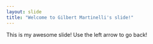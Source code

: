 ```yaml
---
layout: slide
title: "Welcome to Gilbert Martinelli's slide!"
---
```

This is my awesome slide!
Use the left arrow to go back!

